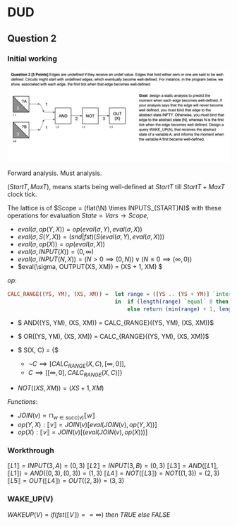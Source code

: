 # DUD

## Question 2

### Initial working

![Question 2](./q2.png "Question 2")

Forward analysis. Must analysis.

$(StartT, MaxT)$, means starts being well-defined at $StartT$ till $StartT + MaxT$ clock tick.

The lattice is of $Scope = (flat(\N) \times INPUTS_{START}N)$ with these operations for evaluation $State = Vars \to Scope$,

- $eval(\sigma, op(Y, X)) = op(eval(\sigma, Y), eval(\sigma, X))$
- $eval(\sigma, S(Y, X)) = (snd|fst)(S(eval(\sigma, Y), eval(\sigma, X)))$
- $eval(\sigma, op(X)) = op(eval(\sigma, X))$
- $eval(\sigma, INPUT(X)) = (0, \infty)$
- $eval(\sigma, INPUT(N, X)) = (N > 0 \implies (0, N)) \lor (N \leq 0 \implies (\infty, 0))$
- $eval(\sigma, OUTPUT(XS, XM)) = (XS + 1, XM) $

$op$:

```haskell
CALC_RANGE((YS, YM), (XS, XM)) =  let range = ([YS .. (YS + YM)] `intersect` [XS .. (XS + XM)])
                                  in  if (length(range) `equal` 0 then return (INFINITY, 0))
                                      else return (min(range) + 1, length(range))
```

- $ AND((YS, YM), (XS, XM)) = CALC_{RANGE}((YS, YM), (XS, XM))$

- $ OR((YS, YM), (XS, XM)) = CALC_{RANGE}((YS, YM), (XS, XM))$
- $ S(X, C) = \{$
  - $\neg C \implies [CALC_{RANGE}(X,C), [\infty,0]]$,
  - $C \implies [[\infty,0], CALC_{RANGE}(X,C)]\}$
- $NOT((XS, XM)) = (XS + 1, XM)$

$Functions:$

- $JOIN(v) = \sqcap_{w \in succ(v)}\llbracket w \rrbracket$
- $op(Y, X): \llbracket v \rrbracket =  JOIN(v) [eval(JOIN(v), op(Y, X))]$
- $op(X): \llbracket v \rrbracket =  JOIN(v) [(eval(JOIN(v), op(X)))]$

### Workthrough

$\llbracket L1 \rrbracket = INPUT(3, A) = (0, 3)$
$\llbracket L2 \rrbracket = INPUT(3, B) = (0, 3)$
$\llbracket L3 \rrbracket = AND(\llbracket L1 \rrbracket, \llbracket L1 \rrbracket)  = AND((0, 3), (0, 3)) = (1, 3)$
$\llbracket L4 \rrbracket = NOT(\llbracket L3 \rrbracket) = NOT((1, 3)) = (2, 3)$
$\llbracket L5 \rrbracket = OUT(\llbracket L4 \rrbracket) = OUT((2, 3)) = (3, 3)$

### WAKE_UP(V)

$WAKEUP(V) = if (fst(\llbracket V \rrbracket) == \infty)$ $then$ $TRUE$ $else$ $FALSE$

